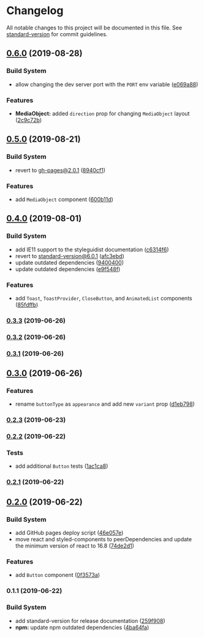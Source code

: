 # Changelog

All notable changes to this project will be documented in this file. See [standard-version](https://github.com/conventional-changelog/standard-version) for commit guidelines.

## [0.6.0](https://github.com/zillow/drywall/compare/v0.5.0...v0.6.0) (2019-08-28)


### Build System

* allow changing the dev server port with the `PORT` env variable ([e069a88](https://github.com/zillow/drywall/commit/e069a88))


### Features

* **MediaObject:** added `direction` prop for changing `MediaObject` layout ([2c9c72b](https://github.com/zillow/drywall/commit/2c9c72b))



## [0.5.0](https://github.com/zillow/drywall/compare/v0.4.0...v0.5.0) (2019-08-21)


### Build System

* revert to gh-pages@2.0.1 ([8940cf1](https://github.com/zillow/drywall/commit/8940cf1))


### Features

* add `MediaObject` component ([600b11d](https://github.com/zillow/drywall/commit/600b11d))



## [0.4.0](https://github.com/zillow/drywall/compare/v0.3.3...v0.4.0) (2019-08-01)


### Build System

* add IE11 support to the styleguidist documentation ([c6314f6](https://github.com/zillow/drywall/commit/c6314f6))
* revert to standard-version@6.0.1 ([afc3ebd](https://github.com/zillow/drywall/commit/afc3ebd))
* update outdated dependencies ([9400400](https://github.com/zillow/drywall/commit/9400400))
* update outdated dependencies ([e9f548f](https://github.com/zillow/drywall/commit/e9f548f))


### Features

* add `Toast`, `ToastProvider`, `CloseButton`, and `AnimatedList` components ([85fdffb](https://github.com/zillow/drywall/commit/85fdffb))



### [0.3.3](https://github.com/zillow/drywall/compare/v0.3.2...v0.3.3) (2019-06-26)



### [0.3.2](https://github.com/zillow/drywall/compare/v0.3.1...v0.3.2) (2019-06-26)



### [0.3.1](https://github.com/zillow/drywall/compare/v0.3.0...v0.3.1) (2019-06-26)



## [0.3.0](https://github.com/zillow/drywall/compare/v0.2.3...v0.3.0) (2019-06-26)


### Features

* rename `buttonType` as `appearance` and add new `variant` prop ([d1eb798](https://github.com/zillow/drywall/commit/d1eb798))



### [0.2.3](https://github.com/zillow/drywall/compare/v0.2.2...v0.2.3) (2019-06-23)



### [0.2.2](https://github.com/zillow/drywall/compare/v0.2.1...v0.2.2) (2019-06-22)


### Tests

* add additional `Button` tests ([1ac1ca8](https://github.com/zillow/drywall/commit/1ac1ca8))



### [0.2.1](https://github.com/zillow/drywall/compare/v0.2.0...v0.2.1) (2019-06-22)



## [0.2.0](https://github.com/zillow/drywall/compare/v0.1.1...v0.2.0) (2019-06-22)


### Build System

* add GitHub pages deploy script ([46e057e](https://github.com/zillow/drywall/commit/46e057e))
* move react and styled-components to peerDependencies and update the minimum version of react to 16.8 ([74de2d1](https://github.com/zillow/drywall/commit/74de2d1))


### Features

* add `Button` component ([0f3573a](https://github.com/zillow/drywall/commit/0f3573a))



### 0.1.1 (2019-06-22)


### Build System

* add standard-version for release documentation ([259f908](https://github.com/zillow/drywall/commit/259f908))
* **npm:** update npm outdated dependencies ([4ba64fa](https://github.com/zillow/drywall/commit/4ba64fa))
